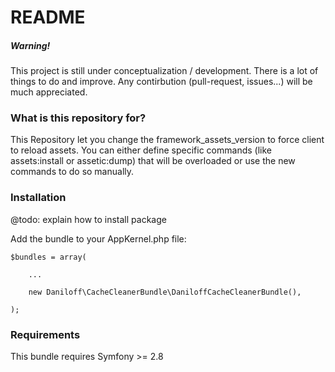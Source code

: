 # README #

##### Warning! #####
This project is still under conceptualization / development. There is a lot of things to do and improve. Any contirbution (pull-request, issues...) will be much appreciated.

### What is this repository for? ###

This Repository let you change the framework_assets_version to force client to reload assets.
You can either define specific commands (like assets:install or assetic:dump) that will be overloaded or use the new commands to do so manually.

### Installation ###

@todo: explain how to install package

Add the bundle to your AppKernel.php file:
```
$bundles = array(

    ...

    new Daniloff\CacheCleanerBundle\DaniloffCacheCleanerBundle(),

);
```

### Requirements ###

This bundle requires Symfony >= 2.8
